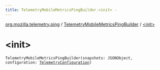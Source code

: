 ```yaml
---
title: TelemetryMobileMetricsPingBuilder.<init> - 
---
```


[org.mozilla.telemetry.ping](../index.html) / [TelemetryMobileMetricsPingBuilder](index.html) / [&lt;init&gt;](./-init-.html)

# &lt;init&gt;

`TelemetryMobileMetricsPingBuilder(snapshots: JSONObject, configuration: `[`TelemetryConfiguration`](../../org.mozilla.telemetry.config/-telemetry-configuration/index.html)`)`